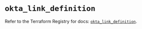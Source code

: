 # `okta_link_definition`

Refer to the Terraform Registry for docs: [`okta_link_definition`](https://registry.terraform.io/providers/okta/okta/4.18.0/docs/resources/link_definition).
